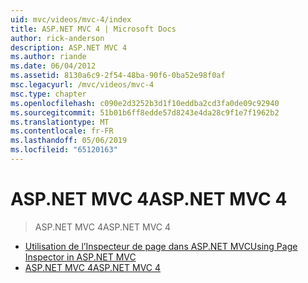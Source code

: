 ```yaml
---
uid: mvc/videos/mvc-4/index
title: ASP.NET MVC 4 | Microsoft Docs
author: rick-anderson
description: ASP.NET MVC 4
ms.author: riande
ms.date: 06/04/2012
ms.assetid: 8130a6c9-2f54-48ba-90f6-0ba52e98f0af
msc.legacyurl: /mvc/videos/mvc-4
msc.type: chapter
ms.openlocfilehash: c090e2d3252b3d1f10eddba2cd3fa0de09c92940
ms.sourcegitcommit: 51b01b6ff8edde57d8243e4da28c9f1e7f1962b2
ms.translationtype: MT
ms.contentlocale: fr-FR
ms.lasthandoff: 05/06/2019
ms.locfileid: "65120163"
---
```

# <a name="aspnet-mvc-4"></a><span data-ttu-id="449b7-103">ASP.NET MVC 4</span><span class="sxs-lookup"><span data-stu-id="449b7-103">ASP.NET MVC 4</span></span>

> <span data-ttu-id="449b7-104">ASP.NET MVC 4</span><span class="sxs-lookup"><span data-stu-id="449b7-104">ASP.NET MVC 4</span></span>

- [<span data-ttu-id="449b7-105">Utilisation de l’Inspecteur de page dans ASP.NET MVC</span><span class="sxs-lookup"><span data-stu-id="449b7-105">Using Page Inspector in ASP.NET MVC</span></span>](using-page-inspector-in-aspnet-mvc.md)
- [<span data-ttu-id="449b7-106">ASP.NET MVC 4</span><span class="sxs-lookup"><span data-stu-id="449b7-106">ASP.NET MVC 4</span></span>](aspnet-mvc-4.md)

